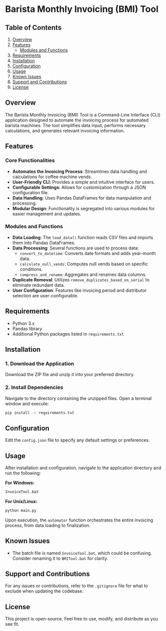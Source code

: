 # Barista Monthly Invoicing (BMI) Tool

## Table of Contents

1. [Overview](#overview)
2. [Features](#features)
    - [Modules and Functions](#modules-and-functions)
3. [Requirements](#requirements)
4. [Installation](#installation)
5. [Configuration](#configuration)
6. [Usage](#usage)
7. [Known Issues](#known-issues)
8. [Support and Contributions](#support-and-contributions)
9. [License](#license)

## Overview

The Barista Monthly Invoicing (BMI) Tool is a Command-Line Interface (CLI) application designed to automate the invoicing process for automated barista machines. The tool simplifies data input, performs necessary calculations, and generates relevant invoicing information.

## Features

### Core Functionalities

- **Automates the Invoicing Process**: Streamlines data handling and calculations for coffee machine vends.
- **User-Friendly CLI**: Provides a simple and intuitive interface for users.
- **Configurable Settings**: Allows for customization through a JSON configuration file.
- **Data Handling**: Uses Pandas DataFrames for data manipulation and processing.
- **Modular Design**: Functionality is segregated into various modules for easier management and updates.

### Modules and Functions

- **Data Loading**: The `load_data()` function reads CSV files and imports them into Pandas DataFrames.
- **Data Processing**: Several functions are used to process data:
    - `convert_to_datetime`: Converts date formats and adds year-month data.
    - `calculate_null_vends`: Computes null vends based on specific conditions.
    - `compress_and_rename`: Aggregates and renames data columns.
- **Duplicate Removal**: Utilizes `remove_duplicates_based_on_serial` to eliminate redundant data.
- **User Configuration**: Features like invoicing period and distributor selection are user-configurable.

## Requirements

- Python 3.x
- Pandas library
- Additional Python packages listed in `requirements.txt`

## Installation

### 1. Download the Application

Download the ZIP file and unzip it into your preferred directory.

### 2. Install Dependencies

Navigate to the directory containing the unzipped files. Open a terminal window and execute:

```bash
pip install -r requirements.txt
```

## Configuration

Edit the `config.json` file to specify any default settings or preferences.

## Usage

After installation and configuration, navigate to the application directory and run the following:

**For Windows:**

```bash
InvoiceTool.bat
```

**For Unix/Linux:**

```bash
python main.py
```

Upon execution, the `automator` function orchestrates the entire invoicing process, from data loading to finalization.

## Known Issues

- The batch file is named `InvoiceTool.bat`, which could be confusing. Consider renaming it to `BMITool.bat` for clarity.

## Support and Contributions

For any issues or contributions, refer to the `.gitignore` file for what to exclude when updating the codebase.

## License

This project is open-source. Feel free to use, modify, and distribute as you see fit.
